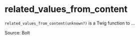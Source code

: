 # related_values_from_content

`related_values_from_content(unknown?)` is a Twig function to ...


Source: Bolt